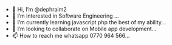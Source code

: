- 👋 Hi, I’m @dephraim2
- 👀 I’m interested in Software Engineering ...
- 🌱 I’m currently learning javascript php the best of my ability...
- 💞️ I’m looking to collaborate on Mobile app development...
- 📫 How to reach me whatsapp 0770 964 566...

<!---
dephraim2/dephraim2 is a ✨ special ✨ repository because its `README.md` (this file) appears on your GitHub profile.
You can click the Preview link to take a look at your changes.
--->
